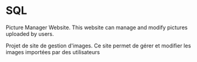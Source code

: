 # SQL

Picture Manager Website. This website can manage and modify pictures uploaded by users.

Projet de site de gestion d'images. Ce site permet de gérer et modifier les images importées par des utilisateurs  
